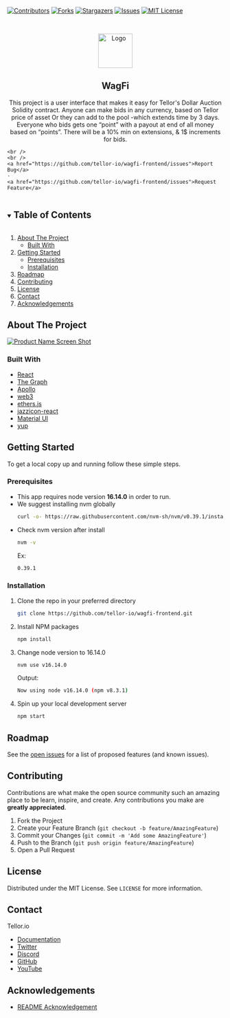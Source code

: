 <!--
*** Thanks for checking out the Best-README-Template. If you have a suggestion
*** that would make this better, please fork the repo and create a pull request
*** or simply open an issue with the tag "enhancement".
*** Thanks again! Now go create something AMAZING! :D
***
***
***
*** To avoid retyping too much info. Do a search and replace for the following:
*** github_username, repo_name, twitter_handle, email, project_title, project_description
-->



<!-- PROJECT SHIELDS -->
<!--
*** I'm using markdown "reference style" links for readability.
*** Reference links are enclosed in brackets [ ] instead of parentheses ( ).
*** See the bottom of this document for the declaration of the reference variables
*** for contributors-url, forks-url, etc. This is an optional, concise syntax you may use.
*** https://www.markdownguide.org/basic-syntax/#reference-style-links
-->
[![Contributors][contributors-shield]][contributors-url]
[![Forks][forks-shield]][forks-url]
[![Stargazers][stars-shield]][stars-url]
[![Issues][issues-shield]][issues-url]
[![MIT License][license-shield]][license-url]


<!-- PROJECT LOGO -->
<br />
<p align="center">
  <a href="https://github.com/tellor-io/wagfi-frontend">
    <img src="/public/Tellor_TRB.svg" alt="Logo" width="80" height="80">
  </a>

  <h2 align="center">WagFi</h2>

  <p align="center">
    This project is a user interface that makes it easy for Tellor's Dollar Auction Solidity contract. Anyone can make bids in any currency, based on Tellor price of asset Or they can add to the pool -which extends time by 3 days. Everyone who bids gets one “point” with a payout at end of all money based on “points”. There will be a 10% min on extensions, & 1$ increments for bids.
 
    <br />
    <br />
    <a href="https://github.com/tellor-io/wagfi-frontend/issues">Report Bug</a>
    ·
    <a href="https://github.com/tellor-io/wagfi-frontend/issues">Request Feature</a>
  </p>
</p>



<!-- TABLE OF CONTENTS -->
<details open="open">
  <summary><h2 style="display: inline-block">Table of Contents</h2></summary>
  <ol>
    <li>
      <a href="#about-the-project">About The Project</a>
      <ul>
        <li><a href="#built-with">Built With</a></li>
      </ul>
    </li>
    <li>
      <a href="#getting-started">Getting Started</a>
      <ul>
        <li><a href="#prerequisites">Prerequisites</a></li>
        <li><a href="#installation">Installation</a></li>
      </ul>
    </li>
    <li><a href="#roadmap">Roadmap</a></li>
    <li><a href="#contributing">Contributing</a></li>
    <li><a href="#license">License</a></li>
    <li><a href="#contact">Contact</a></li>
    <li><a href="#acknowledgements">Acknowledgements</a></li>
  </ol>
</details>



<!-- ABOUT THE PROJECT -->
## About The Project

[![Product Name Screen Shot][screenshot]](https://github.com/tellor-io/wagfi-frontend)

### Built With

* [React](https://reactjs.org/)
* [The Graph](https://thegraph.com/docs/en/)
* [Apollo](https://www.apollographql.com/docs/react/)
* [web3](https://web3js.readthedocs.io/en/v1.7.3/)
* [ethers.js](https://docs.ethers.io/v5/)
* [jazzicon-react](https://www.npmjs.com/package/@ukstv/jazzicon-react)
* [Material UI](https://mui.com/material-ui/getting-started/installation/)
* [yup](https://www.npmjs.com/package/yup)

<!-- GETTING STARTED -->
## Getting Started

To get a local copy up and running follow these simple steps.

### Prerequisites

* This app requires node version **16.14.0** in order to run.
* We suggest installing nvm globally
  ```sh
  curl -o- https://raw.githubusercontent.com/nvm-sh/nvm/v0.39.1/install.sh | bash
  ```
* Check nvm version after install
  ```sh
  nvm -v 
  ```
  Ex:
  ```sh
  0.39.1
  ```

### Installation

1. Clone the repo in your preferred directory
   ```sh
   git clone https://github.com/tellor-io/wagfi-frontend.git
   ```
2. Install NPM packages
   ```sh
   npm install
   ```
3. Change node version to 16.14.0
   ```sh
   nvm use v16.14.0
   ```
   Output:
   ```sh
   Now using node v16.14.0 (npm v8.3.1)
   ```
4. Spin up your local development server
   ```sh
   npm start
   ```

<!-- ROADMAP -->
## Roadmap

See the [open issues](https://github.com/tellor-io/wagfi-frontend/issues) for a list of proposed features (and known issues).

<!-- CONTRIBUTING -->
## Contributing

Contributions are what make the open source community such an amazing place to be learn, inspire, and create. Any contributions you make are **greatly appreciated**.

1. Fork the Project
2. Create your Feature Branch (`git checkout -b feature/AmazingFeature`)
3. Commit your Changes (`git commit -m 'Add some AmazingFeature'`)
4. Push to the Branch (`git push origin feature/AmazingFeature`)
5. Open a Pull Request

<!-- LICENSE -->
## License

Distributed under the MIT License. See `LICENSE` for more information.

<!-- CONTACT -->
## Contact

Tellor.io 
- [Documentation](https://docs.tellor.io/tellor/)
- [Twitter](https://twitter.com/WeAreTellor)
- [Discord](https://discord.gg/NP7fmzr5)
- [GitHub](https://github.com/tellor-io)
- [YouTube](https://www.youtube.com/tellor)

<!-- ACKNOWLEDGEMENTS -->

## Acknowledgements

* [README Acknowledgement](https://github.com/othneildrew/Best-README-Template)

<!-- MARKDOWN LINKS & IMAGES -->
<!-- https://www.markdownguide.org/basic-syntax/#reference-style-links -->
[contributors-shield]: https://img.shields.io/github/contributors/tellor-io/wagfi-frontend.svg?style=for-the-badge
[contributors-url]: https://github.com/tellor-io/wagfi-frontend/graphs/contributors
[forks-shield]: https://img.shields.io/github/forks/tellor-io/wagfi-frontend.svg?style=for-the-badge
[forks-url]: https://github.com/tellor-io/wagfi-frontend/network/members
[stars-shield]: https://img.shields.io/github/stars/tellor-io/wagfi-frontend.svg?style=for-the-badge
[stars-url]: https://github.com/tellor-io/wagfi-frontend/stargazers
[issues-shield]: https://img.shields.io/github/issues/tellor-io/wagfi-frontend.svg?style=for-the-badge
[issues-url]: https://github.com/tellor-io/wagfi-frontend/issues
[license-shield]: https://img.shields.io/github/license/tellor-io/wagfi-frontend.svg?style=for-the-badge
[license-url]: https://github.com/tellor-io/wagfi-frontend/blob/main/LICENSE.txt
[screenshot]: https://user-images.githubusercontent.com/21370350/165330073-d4482d00-beca-4376-99de-498c15a30cfd.png

